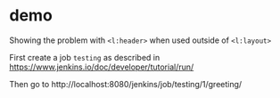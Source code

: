 # demo

Showing the problem with `<l:header>` when used outside of `<l:layout>`

First create a job `testing` as described in https://www.jenkins.io/doc/developer/tutorial/run/

Then go to http://localhost:8080/jenkins/job/testing/1/greeting/
